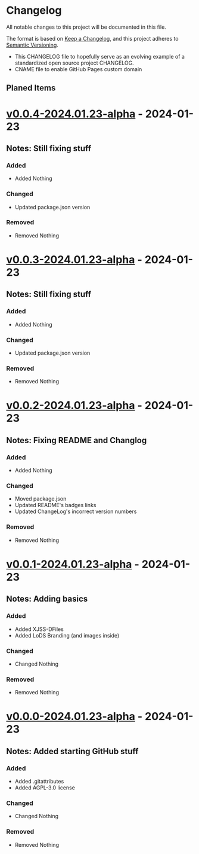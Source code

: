 # Changelog
All notable changes to this project will be documented in this file.

The format is based on [Keep a Changelog](https://keepachangelog.com/en/1.0.0/),
and this project adheres to [Semantic Versioning](https://semver.org/spec/v2.0.0.html).


- This CHANGELOG file to hopefully serve as an evolving example of a
  standardized open source project CHANGELOG.
- CNAME file to enable GitHub Pages custom domain

## Planed Items


# [v0.0.4-2024.01.23-alpha] - 2024-01-23
## Notes: Still fixing stuff
### Added
- Added Nothing

### Changed
- Updated package.json version

### Removed
- Removed Nothing


# [v0.0.3-2024.01.23-alpha] - 2024-01-23
## Notes: Still fixing stuff
### Added
- Added Nothing

### Changed
- Updated package.json version

### Removed
- Removed Nothing


# [v0.0.2-2024.01.23-alpha] - 2024-01-23
## Notes: Fixing README and Changlog
### Added
- Added Nothing

### Changed
- Moved package.json
- Updated README's badges links
- Updated ChangeLog's incorrect version numbers 

### Removed
- Removed Nothing


# [v0.0.1-2024.01.23-alpha] - 2024-01-23
## Notes: Adding basics
### Added
- Added XJSS-DFiles
- Added LoDS Branding (and images inside)

### Changed
- Changed Nothing

### Removed
- Removed Nothing


# [v0.0.0-2024.01.23-alpha] - 2024-01-23
## Notes: Added starting GitHub stuff
### Added
- Added .gitattributes
- Added AGPL-3.0 license

### Changed
- Changed Nothing

### Removed
- Removed Nothing


[Github Page]: https://github.com/JSSchumacher/LoDS
[v0.0.4-2024.01.23-alpha]: https://www.joshuaschumacher.com/dev/work-in-progress 
[v0.0.3-2024.01.23-alpha]: https://github.com/JSSchumacher/LoDS/commit/ffac6249984ea4edcabee44d96eb092e39529e93
[v0.0.2-2024.01.23-alpha]: https://github.com/JSSchumacher/LoDS/commit/97b7c71aa5e229d1e33cad28cdb534758e14f80f
[v0.0.1-2024.01.23-alpha]: https://github.com/JSSchumacher/LoDS/commit/3aeca846947acd798fa65710224c22cef5f3cd43
[v0.0.0-2024.01.23-alpha]: https://github.com/JSSchumacher/LoDS/commit/25330f0d67929365fa866c425217d2fabd9a8775 